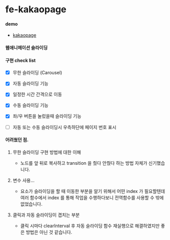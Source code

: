 # fe-kakaopage


#### demo
- [kakaopage](https://bangdler.github.io/fe-kakaopage/)

#### 웹애니메이션 슬라이딩

#### 구현 check list

- [x] 무한 슬라이딩 (Carousel)

- [x] 자동 슬라이딩 기능

- [x] 일정한 시간 간격으로 이동

- [x] 수동 슬라이딩 기능

- [x] 좌/우 버튼을 눌렀을때 슬라이딩 기능

- [ ] 자동 또는 수동 슬라이딩시 우측하단에 페이지 번호 표시

#### 어려웠던 점.

1. 무한 슬라이딩 구현 방법에 대한 이해
    - 노드를 앞 뒤로 복사하고 transition 을 줬다 안줬다 하는 방법 자체가 신기했습니다.
    
2. 변수 사용...
    - 요소가 슬라이딩을 할 때 이동한 부분을 알기 위해서 어떤 index 가 필요할텐데 여러 함수에서 index 를 통해 작업을 수행하다보니 전역함수를 사용할 수 밖에 없었습니다.
    
3. 클릭과 자동 슬라이딩이 겹치는 부분
    - 클릭 시마다 clearInterval 후 자동 슬라이딩 함수 재실행으로 해결하였지만 좋은 방법은 아닌 것 같습니다. 